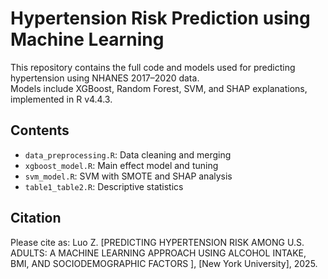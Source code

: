 # Hypertension Risk Prediction using Machine Learning

This repository contains the full code and models used for predicting hypertension using NHANES 2017–2020 data.  
Models include XGBoost, Random Forest, SVM, and SHAP explanations, implemented in R v4.4.3.

## Contents
- `data_preprocessing.R`: Data cleaning and merging
- `xgboost_model.R`: Main effect model and tuning
- `svm_model.R`: SVM with SMOTE and SHAP analysis
- `table1_table2.R`: Descriptive statistics

## Citation
Please cite as: Luo Z. [PREDICTING HYPERTENSION RISK AMONG U.S. ADULTS: 
A MACHINE LEARNING APPROACH USING ALCOHOL INTAKE, BMI, AND SOCIODEMOGRAPHIC FACTORS
], [New York University], 2025.
